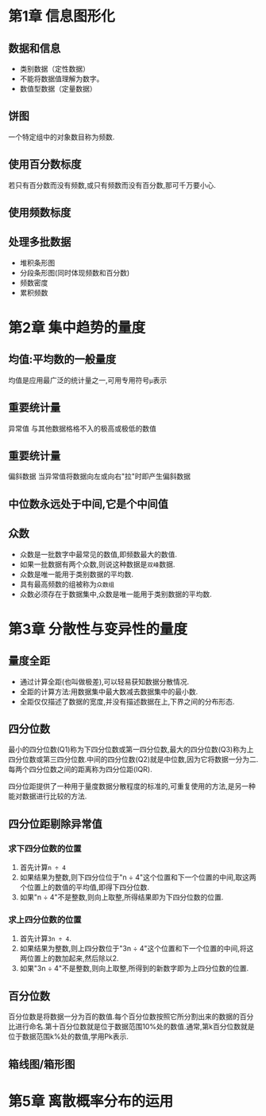 # 第1章 信息图形化

## 数据和信息

- 类别数据（定性数据）
- 不能将数据值理解为数字。
- 数值型数据（定量数据）

## 饼图

一个特定组中的对象数目称为频数.

## 使用百分数标度

若只有百分数而没有频数,或只有频数而没有百分数,那可千万要小心.

## 使用频数标度

## 处理多批数据

- 堆积条形图
- 分段条形图(同时体现频数和百分数)
- 频数密度
- 累积频数

# 第2章 集中趋势的量度

## 均值:平均数的一般量度
均值是应用最广泛的统计量之一,可用专用符号`μ`表示

## 重要统计量
异常值 与其他数据格格不入的极高或极低的数值

## 重要统计量
偏斜数据 当异常值将数据向左或向右"拉"时即产生偏斜数据

## 中位数永远处于中间,它是个中间值

## 众数

- 众数是一批数字中最常见的数值,即频数最大的数值.
- 如果一批数据有两个众数,则说这种数据是`双峰`数据.
- 众数是唯一能用于类别数据的平均数.
- 具有最高频数的组被称为`众数组`
- 众数必须存在于数据集中,众数是唯一能用于类别数据的平均数.

# 第3章 分散性与变异性的量度

## 量度全距

- 通过计算全距(也叫做极差),可以轻易获知数据分散情况.
- 全距的计算方法:用数据集中最大数减去数据集中的最小数.
- 全距仅仅描述了数据的宽度,并没有描述数据在上,下界之间的分布形态.

## 四分位数

最小的四分位数(Q1)称为下四分位数或第一四分位数,最大的四分位数(Q3)称为上四分位数或第三四分位数.中间的四分位数(Q2)就是中位数,因为它将数据一分为二.每两个四分位数之间的距离称为四分位距(IQR).

四分位距提供了一种用于量度数据分散程度的标准的,可重复使用的方法,是另一种能对数据进行比较的方法.

## 四分位距剔除异常值

### 求下四分位数的位置

1. 首先计算`n ÷ 4`
1. 如果结果为整数,则下四分位位于"n ÷ 4"这个位置和下一个位置的中间,取这两个位置上的数值的平均值,即得下四分位数.
1. 如果"n ÷ 4"不是整数,则向上取整,所得结果即为下四分位数的位置.

### 求上四分位数的位置

1. 首先计算`3n ÷ 4`.
1. 如果结果为整数,则上四分数位于"3n ÷ 4"这个位置和下一个位置的中间,将这两位置上的数加起来,然后除以2.
1. 如果"3n ÷ 4"不是整数,则向上取整,所得到的新数字即为上四分位数的位置.

## 百分位数

百分位数是将数据一分为百的数值.每个百分位数按照它所分割出来的数据的百分比进行命名.第十百分位数就是位于数据范围10%处的数值.通常,第k百分位数就是位于数据范围k%处的数值,学用Pk表示.

## 箱线图/箱形图

# 第5章 离散概率分布的运用










